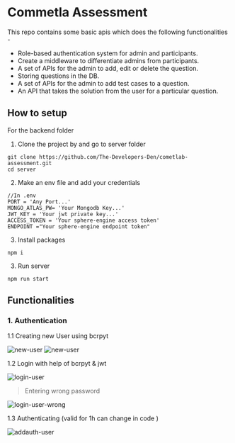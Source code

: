 # Commetla Assessment
This repo contains some basic apis which does the following functionalities -
- Role-based authentication system for admin and participants.
- Create a middleware to differentiate admins from participants.
- A set of APIs for the admin to add, edit or delete the question.
- Storing questions in the DB.
- A set of APIs for the admin to add test cases to a question.
- An API that takes the solution from the user for a particular question.

## How to setup
For the backend folder
1. Clone the project by  and go to server folder<br>
```
git clone https://github.com/The-Developers-Den/cometlab-assessment.git
cd server
```
2. Make an env file and add your credentials
```
//In .env
PORT = 'Any Port...' 
MONGO_ATLAS_PW= 'Your Mongodb Key...' 
JWT_KEY = 'Your jwt private key...'
ACCESS_TOKEN = 'Your sphere-engine access token'
ENDPOINT ="Your sphere-engine endpoint token"
```
3. Install packages
```
npm i
```
3. Run server
```
npm run start 
```

## Functionalities
### 1. Authentication


1.1 Creating new User using bcrpyt <br>

![new-user](asset/signup.png)
![new-user](asset/signup1.png)


1.2 Login with help of bcrpyt & jwt  <br>

![login-user](asset/user-login-pass.png)

> Entering wrong password

![login-user-wrong](asset/user-login-wrong.png)


1.3 Authenticating (valid for 1h can change in code ) <br>

![addauth-user](asset/user-addauth.png)
